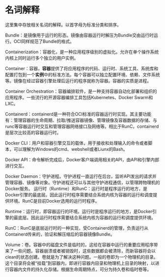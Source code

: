 # 名词解释

这里集中存放相关名词的解释。以首字母为标准分类和排序。

Bundle：是镜像用于运行的形态。镜像由容器运行时解压为Bundle交由运行时运行。OCI同样规范了Bundle的格式。

Containerization：容器化，是一种应用程序级别的虚拟化。允许在单个操作系统内核上同时运行多个独立的用户实例。

Container：容器，**容器**提供了将应用程序的代码、运行时、系统工具、系统库和配置打包到一个**实例**中的标准方法。每个容器可以独立配置环境、依赖、文件系统等。镜像在经过容器引擎处理后运行的程序就称为容器。容器的实质是进程。

Container Orchestration：容器编排软件，是一种支持容器自动化部署和组织的应用程序。一些流行的开源容器编排工具包括Kubernetes、Docker Swarm和LXC。

Containerd：containerd是一种符合OCI标准的容器运行时实现。其主要功能有：管理容器的生命周期、拉取/推送容器镜像、管理镜像及容器数据的存储、与runc等容器运行时交互和管理容器网络接口及网络等。相比于RunC，containerd是层次比较高的容器运行时。

Docker CLI：用户和容器引擎交互的载体，用于接收和处理输入的命令或者脚本，可以理解为Windows的cmd、webshell或者Liunx的Bash。&#x20;

Docker API：命令解析完成后，Docker客户端调用相关的API，由API和引擎内部进行交互。&#x20;

Docker Daemon：守护进程。守护进程一直运行在后台，监听API发出的请求并管理容器、镜像等对象。守护进程还可以与其他守护进程通信，以管理跨物理机的Docker服务。 运行时（Runtime）和RunC：运行时是程序运行的地方，是Docker引擎的最底层。因此运行时程序需要结合系统内核为容器的运行和调度提供环境。RunC是目前Docker选用的运行时程序。&#x20;

Runtime：运行时，即容器运行的环境。运行时是程序运行的地方，是Docker引擎的最底层。因此运行时程序需要结合系统内核为容器的运行和调度提供环境。

RunC：RunC是底层运行时的一种实现，受Containerd的管理，负责运行从Containerd传来的，验证和解压缩后的容器镜像Bundle。

Volume：卷。容器中的磁盘文件是临时的，这给在容器中运行的重要应用程序带来了一些问题。容器崩溃或者被销毁时，这些数据都会被清除，而新容器将会以clean的状态创建。卷就是为了解决这种问题。一般的卷即为一个物理机的目录。这个目录将会被“挂载”到容器内，即进行容器内目录和物理机上目录的映射，以进行容器内文件的持久化存储。根据生命周期特点，可分为持久卷和临时卷等。







